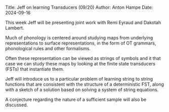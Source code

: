 Title: Jeff on learning Transducers (09/20)
Author: Anton Hampe
Date: 2024-09-16

This week Jeff will be presenting joint work with Remi Eyraud and Dakotah Lambert.

Much of phonology is centered around studying maps from underlying representations to surface representations, in the form of OT grammars, phonological rules and other formalisms.

Often these representation can be viewed as strings of symbols and it that case we can study these maps by looking at the finite state transducers (FSTs) that instantiate them.

Jeff will introduce us to a particular problem of learning string to string functions that are consistent with the structure of a deterministic FST, along with a sketch of a solution based on solving a system of string equations. 

A conjecture regarding the nature of a sufficient sample will also be discussed.
